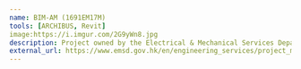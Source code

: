```yaml
---
name: BIM-AM (1691EM17M)
tools: [ARCHIBUS, Revit]
image:https://i.imgur.com/2G9yWn8.jpg
description: Project owned by the Electrical & Mechanical Services Department. Provision of Asset Management System for Hong Kong Children Hospital (2D-AM) and Lam Tin Swimming Pool (BIM-AM).
external_url: https://www.emsd.gov.hk/en/engineering_services/project_management_consultancy/highlights_of_work/bim_am/
---
```

